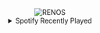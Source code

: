 <div align="center">
<picture>
    <source media="(prefers-color-scheme: dark)" srcset="https://i.ibb.co/JjzYM7pC/output-gif.gif">
    <source media="(prefers-color-scheme: light)" srcset="https://i.ibb.co/JjzYM7pC/output-gif.gif">
    <img alt="RENOS" src="https://i.ibb.co/JjzYM7pC/output-gif.gif">
</picture>
<details>
<summary>Spotify Recently Played</summary>
<img src="https://spotify-recently-played-readme.vercel.app/api?user=31d6d6zerc5ct6kck32na2ozsqf4&unique=1&width=400" alt="Spotify" />
</details>
</div>

<!-- Image deletion URL: https://ibb.co/ZzhQk8gN/ea9bf6045bdfe0b9d3b400d0f6c0db7d -->